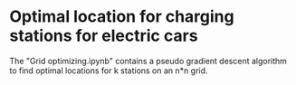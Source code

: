 # Optimal location for charging stations for electric cars

The "Grid optimizing.ipynb" contains a pseudo gradient descent algorithm to find optimal locations for k stations on an n*n grid.

